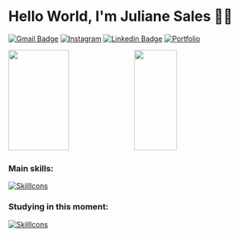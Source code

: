 # Hello World, I'm Juliane Sales 👋🏾
[![Gmail Badge](https://img.shields.io/badge/Gmail-D14836?style=for-the-badge&logo=gmail&logoColor=white)](mailto:contatojulisales@gmail.com)
[![Instagram](https://img.shields.io/badge/Instagram-E4405F?style=for-the-badge&logo=instagram&logoColor=white)](https://instagram.com/devjulisales)
[![Linkedin Badge](https://img.shields.io/badge/LinkedIn-0077B5?style=for-the-badge&logo=linkedin&logoColor=white)](https://www.linkedin.com/in/julisales)
[![Portfolio](https://img.shields.io/badge/Portfolio-%23130a20?style=for-the-badge&color=%23ec5ece&labelColor=%23130a20&logoColor=%23ec5ece)](https://julisales.vercel.app/)

<div>  
  <img width="49%" height="200px" src="https://github-readme-stats.vercel.app/api?username=julisales&show_icons=true&theme=jolly"/> 
  <img width="41%" height="200px" src="https://github-readme-stats.vercel.app/api/top-langs/?username=julisales&show_icons=true&theme=jolly&layout=compact"/>
</div>

### Main skills:
[![SkillIcons](https://skillicons.dev/icons?i=c,html,css,figma)](https://skillicons.dev)

### Studying in this moment:
[![SkillIcons](https://skillicons.dev/icons?i=java,mysql,js,react)](https://skillicons.dev)


